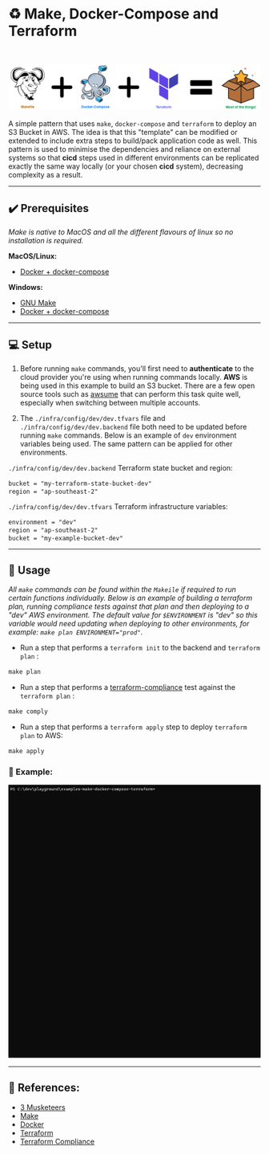 # :recycle: Make, Docker-Compose and Terraform

<br />

![image](docs/triforce.png)<br />
<br />
A simple pattern that uses `make`, `docker-compose` and `terraform` to deploy an S3 Bucket in AWS. The idea is that this "template" can be modified or extended to include extra steps to build/pack application code as well. This pattern is used to minimise the dependencies and reliance on external systems so that **cicd** steps used in different environments can be replicated exactly the same way locally (or your chosen **cicd** system), decreasing complexity as a result.

---

## :heavy_check_mark: Prerequisites

_Make is native to MacOS and all the different flavours of linux so no installation is required._

**MacOS/Linux:**
* [Docker + docker-compose](https://hub.docker.com/editions/community/docker-ce-desktop-mac/)

**Windows:**
* [GNU Make](http://gnuwin32.sourceforge.net/packages/make.htm)
* [Docker + docker-compose](https://hub.docker.com/editions/community/docker-ce-desktop-windows/)

---
## :computer: Setup

1. Before running `make` commands, you'll first need to **authenticate** to the cloud provider you're using when running commands locally. **AWS** is being used in this example to build an S3 bucket. There are a few open source tools such as [awsume](https://awsu.me/) that can perform this task quite well, especially when switching between multiple accounts.

2. The `./infra/config/dev/dev.tfvars` file and  `./infra/config/dev/dev.backend` file both need to be updated before running `make` commands. Below is an example of `dev` environment variables being used. The same pattern can be applied for other environments.

`./infra/config/dev/dev.backend` Terraform state bucket and region:
```hcl
bucket = "my-terraform-state-bucket-dev"
region = "ap-southeast-2"
```
`./infra/config/dev/dev.tfvars` Terraform infrastructure variables:
```hcl
environment = "dev"
region = "ap-southeast-2"
bucket = "my-example-bucket-dev"
```
---

## :mega: Usage

_All `make` commands can be found within the `Makeile` if required to run certain functions individually. Below is an example of building a terraform plan, running compliance tests against that plan and then deploying to a "dev" AWS environment. The default value for `$ENVIRONMENT` is "dev" so this variable would need updating when deploying to other environments, for example: `make plan ENVIRONMENT="prod"`._ 

* Run a step that performs a `terraform init` to the backend and `terraform plan` :
```makefile
make plan
```
* Run a step that performs a [terraform-compliance](https://terraform-compliance.com/) test against the `terraform plan` :
```makefile
make comply
```
* Run a step that performs a `terraform apply` step to deploy `terraform plan` to AWS:
```makefile
make apply
```

### :rocket: Example:
![image](docs/example.gif)

---

## :bookmark_tabs: References:

* [3 Musketeers](https://3musketeers.io/)
* [Make](https://opensource.com/article/18/8/what-how-makefile/)
* [Docker](https://www.docker.com/)
* [Terraform](https://www.terraform.io/)
* [Terraform Compliance](https://terraform-compliance.com/)
